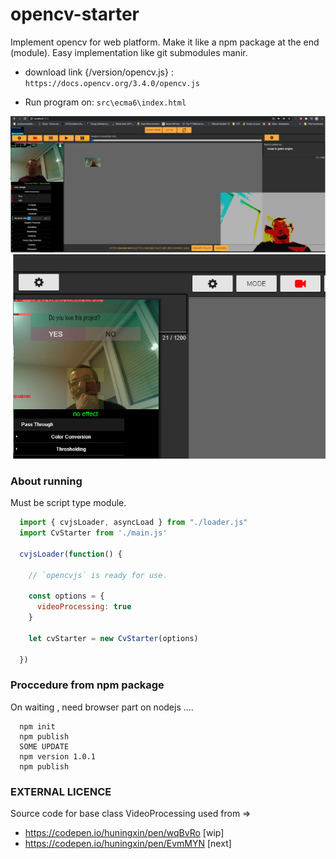 
# opencv-starter #

  Implement opencv for web platform. Make it like a npm package at the end (module). Easy implementation like git submodules manir.

 - download link {/version/opencv.js} :
   `https://docs.opencv.org/3.4.0/opencv.js`

 - Run program on:
   `src\ecma6\index.html`


![screenshot](https://github.com/zlatnaspirala/opencv-starter/blob/master/screenshot.png)
![screenshot](https://github.com/zlatnaspirala/opencv-starter/blob/master/alternative-youtube.png)

### About running ###


 Must be script type module.

```js
  import { cvjsLoader, asyncLoad } from "./loader.js"
  import CvStarter from './main.js'

  cvjsLoader(function() {

    // `opencvjs` is ready for use.

    const options = {
      videoProcessing: true
    }

    let cvStarter = new CvStarter(options)

  })
```

### Proccedure from npm package ###
 On waiting , need browser part on nodejs ....

```
  npm init
  npm publish
  SOME UPDATE
  npm version 1.0.1
  npm publish
```

### EXTERNAL LICENCE ###

  Source code for base class VideoProcessing used from =>
  - https://codepen.io/huningxin/pen/wqBvRo [wip]
  - https://codepen.io/huningxin/pen/EvmMYN [next]
